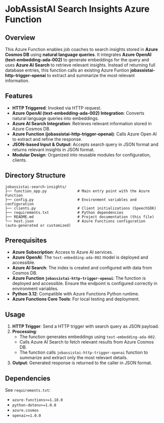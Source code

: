 # JobAssistAI Search Insights Azure Function

## Overview

This Azure Function enables job coaches to search insights stored in **Azure Cosmos DB** using **natural language queries**. It integrates **Azure OpenAI (text-embedding-ada-002)** to generate embeddings for the query and uses **Azure AI Search** to retrieve relevant insights. Instead of returning full database entries, this function calls an existing Azure Funtion **jobassistai-http-trigger-openai** to extract and summarize the most relevant information.

## Features

- **HTTP Triggered**: Invoked via HTTP request.
- **Azure OpenAI (text-embedding-ada-002) Integration**: Converts natural language queries into embeddings.
- **Azure AI Search Integration**: Retrieves relevant information stored in Azure Cosmos DB.
- **Azure Function (jobassistai-http-trigger-openai)**: Calls Azure Open AI to extract and refine the response.
- **JSON-based Input & Output**: Accepts search query in JSON format and returns relevant insights in JSON format.
- **Modular Design**: Organized into reusable modules for configuration, clients.

## Directory Structure
```
jobassistai-search-insights/
├── function_app.py              # Main entry point with the Azure Function
├── config.py                    # Environment variables and configuration
├── clients.py                   # Client initializations (SpeechSDK)
├── requirements.txt             # Python dependencies
├── README.md                    # Project documentation (this file)
└── host.json                    # Azure Functions configuration (auto-generated or customized)
```

## Prerequisites

- **Azure Subscription**: Access to Azure AI services.
- **Azure OpenAI**: The `text-embedding-ada-002` model is deployed and accessible.
- **Azure AI Search**: The index is created and configured with data from Cosmos DB.
- **Azure Function `jobassistai-http-trigger-openai`**: The function is deployed and accessible. Ensure the endpoint is configured correctly in environment variables.
- **Python 3.12**: Compatible with Azure Functions Python runtime.
- **Azure Functions Core Tools**: For local testing and deployment.

## Usage

1. **HTTP Trigger**: Send a HTTP trigger with search query as JSON payload.
2. **Processing**:
   - The function generates embeddings using `text-embedding-ada-002`.
   - Calls Azure AI Search to fetch relevant results from Azure Cosmos DB.
   - The function calls `jobassistai-http-trigger-openai` function to summarize and extract only the most relevant details.
3. **Output**: Generated response is returned to the caller in JSON format.

## Dependencies

See `requirements.txt`:
- `azure-functions>=1.18.0`
- `python-dotenv>=1.0.0`
- `azure.cosmos`
- `openai>=1.0.0`